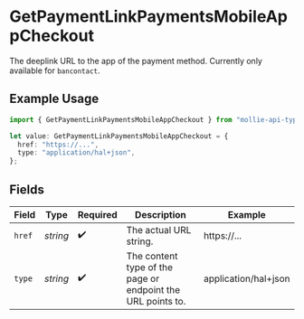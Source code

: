 # GetPaymentLinkPaymentsMobileAppCheckout

The deeplink URL to the app of the payment method. Currently only available for `bancontact`.

## Example Usage

```typescript
import { GetPaymentLinkPaymentsMobileAppCheckout } from "mollie-api-typescript/models/operations";

let value: GetPaymentLinkPaymentsMobileAppCheckout = {
  href: "https://...",
  type: "application/hal+json",
};
```

## Fields

| Field                                                       | Type                                                        | Required                                                    | Description                                                 | Example                                                     |
| ----------------------------------------------------------- | ----------------------------------------------------------- | ----------------------------------------------------------- | ----------------------------------------------------------- | ----------------------------------------------------------- |
| `href`                                                      | *string*                                                    | :heavy_check_mark:                                          | The actual URL string.                                      | https://...                                                 |
| `type`                                                      | *string*                                                    | :heavy_check_mark:                                          | The content type of the page or endpoint the URL points to. | application/hal+json                                        |